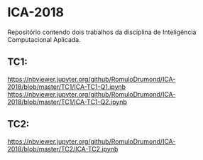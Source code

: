 # ICA-2018
Repositório contendo dois trabalhos da disciplina de Inteligência Computacional Aplicada.

## TC1:
https://nbviewer.jupyter.org/github/RomuloDrumond/ICA-2018/blob/master/TC1/ICA-TC1-Q1.ipynb
https://nbviewer.jupyter.org/github/RomuloDrumond/ICA-2018/blob/master/TC1/ICA-TC1-Q2.ipynb

## TC2:
https://nbviewer.jupyter.org/github/RomuloDrumond/ICA-2018/blob/master/TC2/ICA-TC2.ipynb
